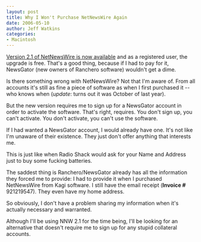 ```yaml
---
layout: post
title: Why I Won't Purchase NetNewsWire Again
date: 2006-05-10
author: Jeff Watkins
categories:
- Macintosh
---
```


[Version 2.1 of NetNewsWire is now available](http://ranchero.com/netnewswire/changenotes/netnewswire2.1.php) and as a registered user, the upgrade is free. That's a good thing, because if I had to pay for it, NewsGator (new owners of Ranchero software) wouldn't get a dime.

Is there something wrong with NetNewsWire? Not that I'm aware of. From all accounts it's still as fine a piece of software as when I first purchased it -- who knows when (*update*: turns out it was October of last year).

But the new version requires me to sign up for a NewsGator account in order to activate the software. That's right, requires. You don't sign up, you can't activate. You don't activate, you can't use the software. 

If I had wanted a NewsGator account, I would already have one. It's not like I'm unaware of their existence. They just don't offer anything that interests me.

This is just like when Radio Shack would ask for your Name and Address just to buy some fucking batteries.

The saddest thing is Ranchero/NewsGator already has all the information they forced me to provide: I had to provide it when I purchased NetNewsWire from Kagi software. I still have the email receipt (**Invoice #** 921219547). They even have my home address.

So obviously, I don't have a problem sharing my information when it's actually necessary and warranted.

Although I'll be using NNW 2.1 for the time being, I'll be looking for an alternative that doesn't require me to sign up for any stupid collateral accounts.